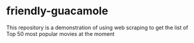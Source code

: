 # friendly-guacamole
This repository is a demonstration of using web scraping to get the list of Top 50 most popular movies at the moment 
